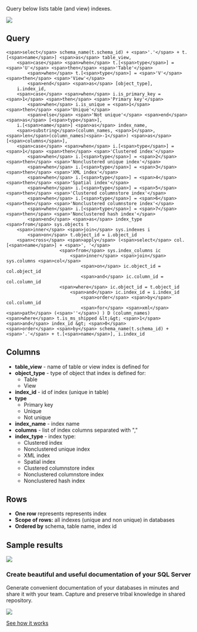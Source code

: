 Query below lists table (and view) indexes.

[![](https://dataedo.com/asset/img/markdown/docs/test-article/3187eed29ce5b9127613e8a72fc11156.png)](https://dataedo.com/blog/confused-when-trying-to-work-with-databases?cta=kb-query-confused)

## Query

```
<span>select</span> schema_name(t.schema_id) + <span>'.'</span> + t.[<span>name</span>] <span>as</span> table_view, 
    <span>case</span> <span>when</span> t.[<span>type</span>] = <span>'U'</span> <span>then</span> <span>'Table'</span>
        <span>when</span> t.[<span>type</span>] = <span>'V'</span> <span>then</span> <span>'View'</span>
        <span>end</span> <span>as</span> [object_type],
    i.index_id,
    <span>case</span> <span>when</span> i.is_primary_key = <span>1</span> <span>then</span> <span>'Primary key'</span>
        <span>when</span> i.is_unique = <span>1</span> <span>then</span> <span>'Unique'</span>
        <span>else</span> <span>'Not unique'</span> <span>end</span> <span>as</span> [<span>type</span>],
    i.[<span>name</span>] <span>as</span> index_name,
    <span>substring</span>(column_names, <span>1</span>, <span>len</span>(column_names)<span>-1</span>) <span>as</span> [<span>columns</span>],
    <span>case</span> <span>when</span> i.[<span>type</span>] = <span>1</span> <span>then</span> <span>'Clustered index'</span>
        <span>when</span> i.[<span>type</span>] = <span>2</span> <span>then</span> <span>'Nonclustered unique index'</span>
        <span>when</span> i.[<span>type</span>] = <span>3</span> <span>then</span> <span>'XML index'</span>
        <span>when</span> i.[<span>type</span>] = <span>4</span> <span>then</span> <span>'Spatial index'</span>
        <span>when</span> i.[<span>type</span>] = <span>5</span> <span>then</span> <span>'Clustered columnstore index'</span>
        <span>when</span> i.[<span>type</span>] = <span>6</span> <span>then</span> <span>'Nonclustered columnstore index'</span>
        <span>when</span> i.[<span>type</span>] = <span>7</span> <span>then</span> <span>'Nonclustered hash index'</span>
        <span>end</span> <span>as</span> index_type
<span>from</span> sys.objects t
    <span>inner</span> <span>join</span> sys.indexes i
        <span>on</span> t.object_id = i.object_id
    <span>cross</span> <span>apply</span> (<span>select</span> col.[<span>name</span>] + <span>', '</span>
                    <span>from</span> sys.index_columns ic
                        <span>inner</span> <span>join</span> sys.columns <span>col</span>
                            <span>on</span> ic.object_id = col.object_id
                            <span>and</span> ic.column_id = col.column_id
                    <span>where</span> ic.object_id = t.object_id
                        <span>and</span> ic.index_id = i.index_id
                            <span>order</span> <span>by</span> col.column_id
                            <span>for</span> <span>xml</span> <span>path</span> (<span>''</span>) ) D (column_names)
<span>where</span> t.is_ms_shipped &lt;&gt; <span>1</span>
<span>and</span> index_id &gt; <span>0</span>
<span>order</span> <span>by</span> schema_name(t.schema_id) + <span>'.'</span> + t.[<span>name</span>], i.index_id
```

## Columns

-   **table\_view** - name of table or view index is defined for
-   **object\_type** - type of object that index is defined for:
    -   Table
    -   View
-   **index\_id** - id of index (unique in table)
-   **type**
    -   Primary key
    -   Unique
    -   Not unique
-   **index\_name** - index name
-   **columns** - list of index columns separated with ","
-   **index\_type** - index type:
    -   Clustered index
    -   Nonclustered unique index
    -   XML index
    -   Spatial index
    -   Clustered columnstore index
    -   Nonclustered columnstore index
    -   Nonclustered hash index

## Rows

-   **One row** represents represents index
-   **Scope of rows:** all indexes (unique and non unique) in databases
-   **Ordered by** schema, table name, index id

## Sample results

![](https://dataedo.com/asset/img/kb/query/sql-server/table_indexes.png)

### Create beautiful and useful documentation of your SQL Server

Generate convenient documentation of your databases in minutes and share it with your team. Capture and preserve tribal knowledge in shared repository.

[![](https://dataedo.com/asset/img/markdown/docs/test-article/30c11fa4b210f11740f56e85ca8bf9c6.gif)](https://demo.dataedo.com/)

[See how it works](https://demo.dataedo.com/)